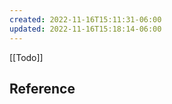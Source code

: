 ```yaml
---
created: 2022-11-16T15:11:31-06:00
updated: 2022-11-16T15:18:14-06:00
---
```


[[Todo]]

## Reference

